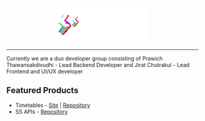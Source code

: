 <div align="center">
<img src="../assets/images/ss-long.png" height="100" />
</div>

---

Currently we are a duo developer group consisting of Prawich Thawansakdivudhi - Lead Backend Developer and Jirat Chutrakul - Lead Frontend and UI/UX developer

## **Featured Products**

- Timetables - [Site](https://timetables.ssdevelopers.xyz) | [Repository](https://github.com/SS-Developers/Timetables)
- SS APIs - [Repository](https://github.com/SS-Developers/SS-APIs)

<!--

**Here are some ideas to get you started:**

🙋‍♀️ A short introduction - what is your organization all about?
🌈 Contribution guidelines - how can the community get involved?
👩‍💻 Useful resources - where can the community find your docs? Is there anything else the community should know?
🍿 Fun facts - what does your team eat for breakfast?
🧙 Remember, you can do mighty things with the power of [Markdown](https://docs.github.com/github/writing-on-github/getting-started-with-writing-and-formatting-on-github/basic-writing-and-formatting-syntax)
-->
